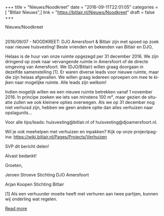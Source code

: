 +++
title = "Nieuws/Noodkreet"
date = "2016-09-11T22:01:05"
categories = [ "Bitlair Nieuws",]
link = "https://bitlair.nl/Nieuws/Noodkreet"
draft = false
+++

<div class="mw-content-ltr mw-parser-output" dir="ltr" lang="en"><p><a class="mw-selflink selflink">Nieuws/Noodkreet</a>
</p></div><div class="mw-content-ltr mw-parser-output" dir="ltr" lang="en"><p><br />
2016/09/07 - NOODKREET: DJO Amersfoort &amp; Bitlair zijn met spoed op zoek naar nieuwe huisvesting!
Beste vrienden en bekenden van Bitlair en DJO,
</p><p>Helaas is de huur van onze ruimte opgezegd per 31 december 2016. We zijn dringend op zoek naar vervangende ruimte in Amersfoort of de directe omgeving van Amersfoort. We (DJO/Bitlair) willen graag doorgaan in dezelfde samenstelling [1]. Er waren diverse leads voor nieuwe ruimte, maar die zijn helaas afgevallen.
We willen graag iedereen oproepen om mee te kijken naar mogelijke ruimte. Alle leads zijn welkom!
</p><p>Indien mogelijk willen we een nieuwe ruimte betrekken vanaf 1 november 2016. In principe zoeken we iets van minstens 100 m², maar gezien de situatie zullen we ook kleinere opties overwegen. Als we op 31 december nog niet verhuisd zijn, hebben we geen andere optie dan alles verhuizen naar opslagunits…
</p><p>Voor alle tips/leads: huisvesting@bitlair.nl of huisvesting@djoamersfoort.nl.
</p><p>Wil je ook meehelpen met verhuizen en inpakken? Kijk op onze projectpagina: <a class="external free" href="https://wiki.bitlair.nl/Pages/Projects/Verhuizen" rel="nofollow">https://wiki.bitlair.nl/Pages/Projects/Verhuizen</a>
</p><p>SVP dit bericht delen!
</p><p>Alvast bedankt!
</p><p>Groeten,
</p><p>Jeroen Stroeve
Stichting DJO Amersfoort
</p><p>Arjan Koopen
Stichting Bitlair
</p><p>[1] Als een verhuurder moeite heeft met verhuren aan twee partijen, kunnen wij onderling wat regelen.
</p></div>

[Read more](https://bitlair.nl/Nieuws/Noodkreet)